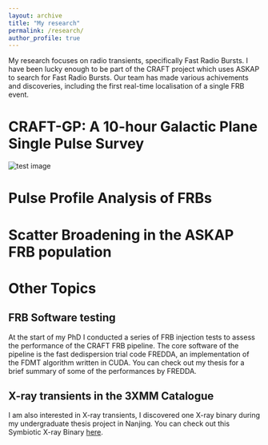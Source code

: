 ```yaml
---
layout: archive
title: "My research"
permalink: /research/
author_profile: true
---
```



My research focuses on radio transients, specifically Fast Radio Bursts. I have been lucky enough to be part of the CRAFT project which uses ASKAP to search for Fast Radio Bursts. Our team has made various achivements and discoveries, including the first real-time localisation of a single FRB event.

# CRAFT-GP: A 10-hour Galactic Plane Single Pulse Survey

![test image](/images/500x300.png 'Test')
# Pulse Profile Analysis of FRBs

# Scatter Broadening in the ASKAP FRB population

# Other Topics
## FRB Software testing
At the start of my PhD I conducted a series of FRB injection tests to assess the performance of the CRAFT FRB pipeline. 
The core software of the pipeline is the fast dedispersion trial code FREDDA, an implementation of the FDMT algorithm written in CUDA.
You can check out my thesis for a brief summary of some of the performances by FREDDA.
## X-ray transients in the 3XMM Catalogue
I am also interested in X-ray transients, I discovered one X-ray binary during my undergraduate thesis project in Nanjing. 
You can check out this Symbiotic X-ray Binary [here](https://ui.adsabs.harvard.edu/abs/2017ApJ...847...44Q/abstract).
